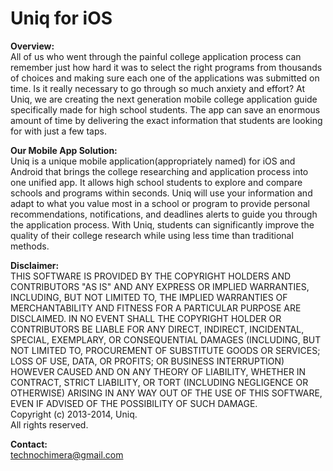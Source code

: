 Uniq for iOS
=============

**Overview:**  
All of us who went through the painful college application process can remember just how hard it was to select the right programs from thousands of choices and making sure each one of the applications was submitted on time. Is it really necessary to go through so much anxiety and effort? At Uniq, we are creating the next generation mobile college application guide specifically made for high school students. The app can save an enormous amount of time by delivering the exact information that students are looking for with just a few taps.   
                                                                        
**Our Mobile App Solution:**                                            
Uniq is a unique mobile application(appropriately named) for iOS and Android that brings the college researching and application process into one unified app. It allows high school students to explore and compare schools and programs within seconds. Uniq will use your information and adapt to what you value most in a school or program to provide personal recommendations, notifications, and deadlines alerts to guide you through the application process. With Uniq, students can significantly improve the quality of their college research while using less time than traditional methods.      
                                                                            
**Disclaimer:**                                               
THIS SOFTWARE IS PROVIDED BY THE COPYRIGHT HOLDERS AND CONTRIBUTORS \"AS IS\" AND ANY EXPRESS OR IMPLIED WARRANTIES, INCLUDING, BUT NOT LIMITED TO, THE IMPLIED WARRANTIES OF MERCHANTABILITY AND FITNESS FOR A PARTICULAR PURPOSE ARE DISCLAIMED. IN NO EVENT SHALL THE COPYRIGHT HOLDER OR CONTRIBUTORS BE LIABLE FOR ANY DIRECT, INDIRECT, INCIDENTAL, SPECIAL, EXEMPLARY, OR CONSEQUENTIAL DAMAGES (INCLUDING, BUT NOT LIMITED TO, PROCUREMENT OF SUBSTITUTE GOODS OR SERVICES; LOSS OF USE, DATA, OR PROFITS; OR BUSINESS INTERRUPTION) HOWEVER CAUSED AND ON ANY THEORY OF LIABILITY, WHETHER IN CONTRACT, STRICT LIABILITY, OR TORT (INCLUDING NEGLIGENCE OR OTHERWISE) ARISING IN ANY WAY OUT OF THE USE OF THIS SOFTWARE, EVEN IF ADVISED OF THE POSSIBILITY OF SUCH DAMAGE.                                                                                      
Copyright (c) 2013-2014, Uniq.                              
All rights reserved.

**Contact:**  
technochimera@gmail.com
